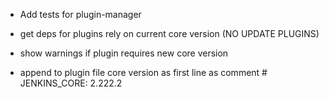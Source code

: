 * Add tests for plugin-manager


* get deps for plugins rely on current core version (NO UPDATE PLUGINS)
* show warnings if plugin requires new core version
* append to plugin file core version as first line as comment # JENKINS_CORE: 2.222.2